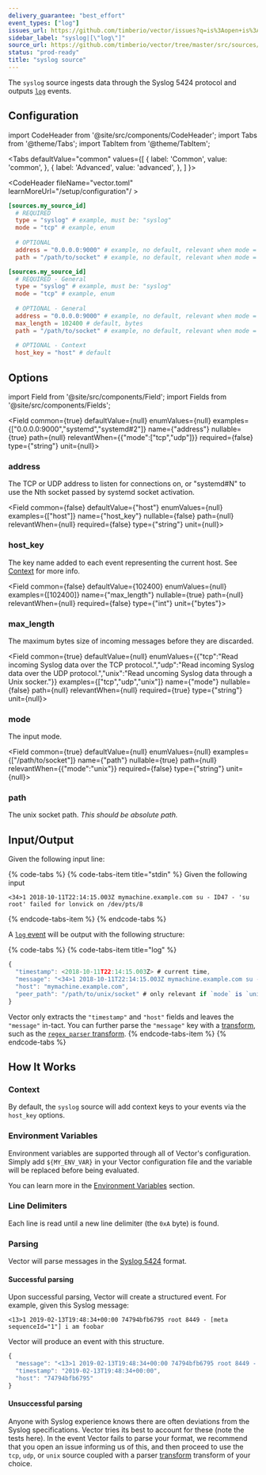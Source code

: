 ```yaml
---
delivery_guarantee: "best_effort"
event_types: ["log"]
issues_url: https://github.com/timberio/vector/issues?q=is%3Aopen+is%3Aissue+label%3A%22source%3A+syslog%22
sidebar_label: "syslog|[\"log\"]"
source_url: https://github.com/timberio/vector/tree/master/src/sources/syslog.rs
status: "prod-ready"
title: "syslog source" 
---
```


The `syslog` source ingests data through the Syslog 5424 protocol and outputs [`log`][docs.data-model#log] events.

## Configuration

import CodeHeader from '@site/src/components/CodeHeader';
import Tabs from '@theme/Tabs';
import TabItem from '@theme/TabItem';

<Tabs
  defaultValue="common"
  values={[
    { label: 'Common', value: 'common', },
    { label: 'Advanced', value: 'advanced', },
  ]
}>
<TabItem value="common">

<CodeHeader fileName="vector.toml" learnMoreUrl="/setup/configuration"/ >

```toml
[sources.my_source_id]
  # REQUIRED
  type = "syslog" # example, must be: "syslog"
  mode = "tcp" # example, enum
  
  # OPTIONAL
  address = "0.0.0.0:9000" # example, no default, relevant when mode = "tcp" or mode = "udp"
  path = "/path/to/socket" # example, no default, relevant when mode = "unix"
```

</TabItem>
<TabItem value="advanced">

<CodeHeader fileName="vector.toml" learnMoreUrl="/setup/configuration" />

```toml
[sources.my_source_id]
  # REQUIRED - General
  type = "syslog" # example, must be: "syslog"
  mode = "tcp" # example, enum
  
  # OPTIONAL - General
  address = "0.0.0.0:9000" # example, no default, relevant when mode = "tcp" or mode = "udp"
  max_length = 102400 # default, bytes
  path = "/path/to/socket" # example, no default, relevant when mode = "unix"
  
  # OPTIONAL - Context
  host_key = "host" # default
```

</TabItem>

</Tabs>

## Options

import Field from '@site/src/components/Field';
import Fields from '@site/src/components/Fields';

<Fields filters={true}>


<Field
  common={true}
  defaultValue={null}
  enumValues={null}
  examples={["0.0.0.0:9000","systemd","systemd#2"]}
  name={"address"}
  nullable={true}
  path={null}
  relevantWhen={{"mode":["tcp","udp"]}}
  required={false}
  type={"string"}
  unit={null}>

### address

The TCP or UDP address to listen for connections on, or "systemd#N" to use the Nth socket passed by systemd socket activation. 


</Field>


<Field
  common={false}
  defaultValue={"host"}
  enumValues={null}
  examples={["host"]}
  name={"host_key"}
  nullable={false}
  path={null}
  relevantWhen={null}
  required={false}
  type={"string"}
  unit={null}>

### host_key

The key name added to each event representing the current host. See [Context](#context) for more info.


</Field>


<Field
  common={false}
  defaultValue={102400}
  enumValues={null}
  examples={[102400]}
  name={"max_length"}
  nullable={true}
  path={null}
  relevantWhen={null}
  required={false}
  type={"int"}
  unit={"bytes"}>

### max_length

The maximum bytes size of incoming messages before they are discarded.


</Field>


<Field
  common={true}
  defaultValue={null}
  enumValues={{"tcp":"Read incoming Syslog data over the TCP protocol.","udp":"Read incoming Syslog data over the UDP protocol.","unix":"Read uncoming Syslog data through a Unix socker."}}
  examples={["tcp","udp","unix"]}
  name={"mode"}
  nullable={false}
  path={null}
  relevantWhen={null}
  required={true}
  type={"string"}
  unit={null}>

### mode

The input mode.


</Field>


<Field
  common={true}
  defaultValue={null}
  enumValues={null}
  examples={["/path/to/socket"]}
  name={"path"}
  nullable={true}
  path={null}
  relevantWhen={{"mode":"unix"}}
  required={false}
  type={"string"}
  unit={null}>

### path

The unix socket path. *This should be absolute path.*



</Field>


</Fields>

## Input/Output

Given the following input line:

{% code-tabs %}
{% code-tabs-item title="stdin" %}
Given the following input

```
<34>1 2018-10-11T22:14:15.003Z mymachine.example.com su - ID47 - 'su root' failed for lonvick on /dev/pts/8
```
{% endcode-tabs-item %}
{% endcode-tabs %}

A [`log` event][docs.data-model#log] will be output with the following structure:

{% code-tabs %}
{% code-tabs-item title="log" %}
```javascript
{
  "timestamp": <2018-10-11T22:14:15.003Z> # current time,
  "message": "<34>1 2018-10-11T22:14:15.003Z mymachine.example.com su - ID47 - 'su root' failed for lonvick on /dev/pts/8",
  "host": "mymachine.example.com",
  "peer_path": "/path/to/unix/socket" # only relevant if `mode` is `unix`
}
```

Vector only extracts the `"timestamp"` and `"host"` fields and leaves the
`"message"` in-tact. You can further parse the `"message"` key with a
[transform][docs.transforms], such as the
[`regex_parser` transform][docs.transforms.regex_parser].
{% endcode-tabs-item %}
{% endcode-tabs %}

## How It Works

### Context

By default, the `syslog` source will add context
keys to your events via the `host_key`
options.

### Environment Variables

Environment variables are supported through all of Vector's configuration.
Simply add `${MY_ENV_VAR}` in your Vector configuration file and the variable
will be replaced before being evaluated.

You can learn more in the [Environment Variables][docs.configuration#environment-variables]
section.

### Line Delimiters

Each line is read until a new line delimiter (the `0xA` byte) is found.

### Parsing

Vector will parse messages in the [Syslog 5424][urls.syslog_5424] format.

#### Successful parsing

Upon successful parsing, Vector will create a structured event. For example, given this Syslog message:

```
<13>1 2019-02-13T19:48:34+00:00 74794bfb6795 root 8449 - [meta sequenceId="1"] i am foobar
```

Vector will produce an event with this structure.

```javascript
{
  "message": "<13>1 2019-02-13T19:48:34+00:00 74794bfb6795 root 8449 - [meta sequenceId="1"] i am foobar",
  "timestamp": "2019-02-13T19:48:34+00:00",
  "host": "74794bfb6795"
}
```

#### Unsuccessful parsing

Anyone with Syslog experience knows there are often deviations from the Syslog specifications. Vector tries its best to account for these (note the tests here). In the event Vector fails to parse your format, we recommend that you open an issue informing us of this, and then proceed to use the `tcp`, `udp`, or `unix` source coupled with a parser [transform][docs.transforms] transform of your choice.


[docs.configuration#environment-variables]: ../../setup/configuration#environment-variables
[docs.data-model#log]: ../../about/data-model#log
[docs.transforms.regex_parser]: ../../components/transforms/regex_parser
[docs.transforms]: ../../components/transforms
[urls.syslog_5424]: https://tools.ietf.org/html/rfc5424
